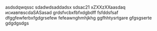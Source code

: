 asdsdqwqssc
sdadwdsaddadsx
sdsac21
xZXXzXXaasdaq
исиавпвscdaSASasad
grdsfvcbxfbfxdgbdff
fsfddsfsaf
dfggfewferbxfgdgrsefew
fefeawnghmhjkhg
ggfhhtysrtgare
gfgsgserte
gdgdgsdgs
